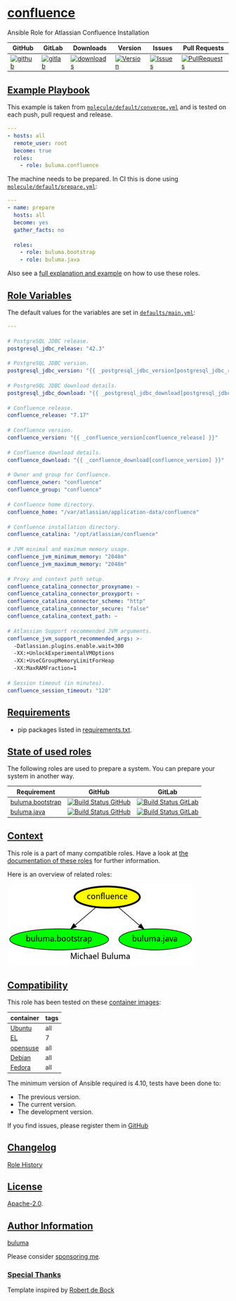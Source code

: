 # [confluence](#confluence)

Ansible Role for Atlassian Confluence Installation

|GitHub|GitLab|Downloads|Version|Issues|Pull Requests|
|------|------|-------|-------|------|-------------|
|[![github](https://github.com/buluma/ansible-role-confluence/workflows/Ansible%20Molecule/badge.svg)](https://github.com/buluma/ansible-role-confluence/actions)|[![gitlab](https://gitlab.com/shadowwalker/ansible-role-confluence/badges/master/pipeline.svg)](https://gitlab.com/shadowwalker/ansible-role-confluence)|[![downloads](https://img.shields.io/ansible/role/d/4671)](https://galaxy.ansible.com/buluma/confluence)|[![Version](https://img.shields.io/github/release/buluma/ansible-role-confluence.svg)](https://github.com/buluma/ansible-role-confluence/releases/)|[![Issues](https://img.shields.io/github/issues/buluma/ansible-role-confluence.svg)](https://github.com/buluma/ansible-role-confluence/issues/)|[![PullRequests](https://img.shields.io/github/issues-pr-closed-raw/buluma/ansible-role-confluence.svg)](https://github.com/buluma/ansible-role-confluence/pulls/)|

## [Example Playbook](#example-playbook)

This example is taken from [`molecule/default/converge.yml`](https://github.com/buluma/ansible-role-confluence/blob/master/molecule/default/converge.yml) and is tested on each push, pull request and release.

```yaml
---
- hosts: all
  remote_user: root
  become: true
  roles:
    - role: buluma.confluence
```

The machine needs to be prepared. In CI this is done using [`molecule/default/prepare.yml`](https://github.com/buluma/ansible-role-confluence/blob/master/molecule/default/prepare.yml):

```yaml
---
- name: prepare
  hosts: all
  become: yes
  gather_facts: no

  roles:
    - role: buluma.bootstrap
    - role: buluma.java
```

Also see a [full explanation and example](https://buluma.github.io/how-to-use-these-roles.html) on how to use these roles.

## [Role Variables](#role-variables)

The default values for the variables are set in [`defaults/main.yml`](https://github.com/buluma/ansible-role-confluence/blob/master/defaults/main.yml):

```yaml
---

# PostgreSQL JDBC release.
postgresql_jdbc_release: "42.3"

# PostgreSQL JDBC version.
postgresql_jdbc_version: "{{ _postgresql_jdbc_version[postgresql_jdbc_release] }}"

# PostgreSQL JDBC download details.
postgresql_jdbc_download: "{{ _postgresql_jdbc_download[postgresql_jdbc_version] }}"

# Confluence release.
confluence_release: "7.17"

# Confluence version.
confluence_version: "{{ _confluence_version[confluence_release] }}"

# Confluence download details.
confluence_download: "{{ _confluence_download[confluence_version] }}"

# Owner and group for Confluence.
confluence_owner: "confluence"
confluence_group: "confluence"

# Confluence home directory.
confluence_home: "/var/atlassian/application-data/confluence"

# Confluence installation directory.
confluence_catalina: "/opt/atlassian/confluence"

# JVM minimal and maximum memory usage.
confluence_jvm_minimum_memory: "2048m"
confluence_jvm_maximum_memory: "2048m"

# Proxy and context path setup.
confluence_catalina_connector_proxyname: ~
confluence_catalina_connector_proxyport: ~
confluence_catalina_connector_scheme: "http"
confluence_catalina_connector_secure: "false"
confluence_catalina_context_path: ~

# Atlassian Support recommended JVM arguments.
confluence_jvm_support_recommended_args: >-
  -Datlassian.plugins.enable.wait=300
  -XX:+UnlockExperimentalVMOptions
  -XX:+UseCGroupMemoryLimitForHeap
  -XX:MaxRAMFraction=1

# Session timeout (in minutes).
confluence_session_timeout: "120"
```

## [Requirements](#requirements)

- pip packages listed in [requirements.txt](https://github.com/buluma/ansible-role-confluence/blob/master/requirements.txt).

## [State of used roles](#state-of-used-roles)

The following roles are used to prepare a system. You can prepare your system in another way.

| Requirement | GitHub | GitLab |
|-------------|--------|--------|
|[buluma.bootstrap](https://galaxy.ansible.com/buluma/bootstrap)|[![Build Status GitHub](https://github.com/buluma/ansible-role-bootstrap/workflows/Ansible%20Molecule/badge.svg)](https://github.com/buluma/ansible-role-bootstrap/actions)|[![Build Status GitLab](https://gitlab.com/shadowwalker/ansible-role-bootstrap/badges/master/pipeline.svg)](https://gitlab.com/shadowwalker/ansible-role-bootstrap)|
|[buluma.java](https://galaxy.ansible.com/buluma/java)|[![Build Status GitHub](https://github.com/buluma/ansible-role-java/workflows/Ansible%20Molecule/badge.svg)](https://github.com/buluma/ansible-role-java/actions)|[![Build Status GitLab](https://gitlab.com/shadowwalker/ansible-role-java/badges/master/pipeline.svg)](https://gitlab.com/shadowwalker/ansible-role-java)|

## [Context](#context)

This role is a part of many compatible roles. Have a look at [the documentation of these roles](https://buluma.github.io/) for further information.

Here is an overview of related roles:

![dependencies](https://raw.githubusercontent.com/buluma/ansible-role-confluence/png/requirements.png "Dependencies")

## [Compatibility](#compatibility)

This role has been tested on these [container images](https://hub.docker.com/u/buluma):

|container|tags|
|---------|----|
|[Ubuntu](https://hub.docker.com/repository/docker/buluma/ubuntu/general)|all|
|[EL](https://hub.docker.com/repository/docker/buluma/enterpriselinux/general)|7|
|[opensuse](https://hub.docker.com/repository/docker/buluma/opensuse/general)|all|
|[Debian](https://hub.docker.com/repository/docker/buluma/debian/general)|all|
|[Fedora](https://hub.docker.com/repository/docker/buluma/fedora/general)|all|

The minimum version of Ansible required is 4.10, tests have been done to:

- The previous version.
- The current version.
- The development version.

If you find issues, please register them in [GitHub](https://github.com/buluma/ansible-role-confluence/issues)

## [Changelog](#changelog)

[Role History](https://github.com/buluma/ansible-role-confluence/blob/master/CHANGELOG.md)

## [License](#license)

[Apache-2.0](https://github.com/buluma/ansible-role-confluence/blob/master/LICENSE).

## [Author Information](#author-information)

[buluma](https://buluma.github.io/)

Please consider [sponsoring me](https://github.com/sponsors/buluma).

### [Special Thanks](#special-thanks)

Template inspired by [Robert de Bock](https://github.com/robertdebock)
